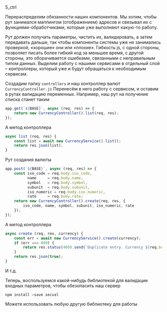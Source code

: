 5_ctrl

Перераспределим обязанности наших компонентов. Мы хотим, чтобы рут занимался маппингом (отображением) адресов и связывал их с функциями-обработчиками, которые уже выполняют какую-то работу.

Рут должен получать параметры, чистить их, валидировать, а затем передавать дальше, так чтобы компоненты системы уже не занимались проверкой, «хорошие» они или «плохие».
Гибкость js, с одной стороны, позволяет писать более гибкий код за меньшее время, с другой стороны, это оборачивается ошибками, связанными с неправильным типом данных.
Выделим работу с нашими сервисами в отдельный слой – контроллеры, который уже и будут обращаться к необходимым сервисам.

Создадим папку `controllers` и наш контроллер валют `CurrencyController.js`
Перенесём в него работу с сервисом, и оставим в рутах валидацию переменных.
Например, наш рут на получение списка станет таким

```js
app.get(`${BASE}`, async (req, res) => {
	return new CurrencyController().list(req, res);
});
```

А метод контроллера

```js
async list (req, res) {
	const list = await new CurrencyService().list();
	return res.json(list);
}
```

Рут создания валюты

```js
app.post(`${BASE}`, async (req, res) => {
	const iso_code = req.body.iso_code,
		  name     = req.body.name,
		  symbol   = req.body.symbol,
		  subunit  = req.body.subunit,
		  iso_numeric = req.body.iso_numeric,
		  rate     = req.body.rate;
	return new CurrencyController().create(req, res, {
		iso_code, name, symbol, subunit, iso_numeric, rate
	});
});
```

А метод контроллера

```js
async create (req, res, currency) {
	const err = await new CurrencyService().create(currency);
	if (err === 409) {
		return res.status(409).send(`Duplicate entry. Currency ${req.body.iso_code} exists`);
	}
	return res.json(true);
}
```

И т.д.

Теперь, воспользуемся какой-нибудь библиотекой для валидации входных параметров, чтобы обезопасить наш сервер

`npm install –save secval`

Можете использовать любую другую библиотеку для работы
